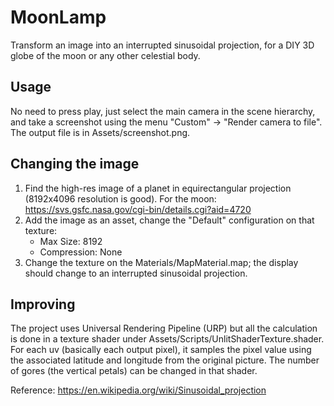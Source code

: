 # MoonLamp

Transform an image into an interrupted sinusoidal projection, for a DIY 3D globe of the moon or any other celestial body.

## Usage
No need to press play, just select the main camera in the scene hierarchy, and take a screenshot using the menu "Custom" -> "Render camera to file".
The output file is in Assets/screenshot.png.


## Changing the image
1. Find the high-res image of a planet in equirectangular projection (8192x4096 resolution is good).
   For the moon: https://svs.gsfc.nasa.gov/cgi-bin/details.cgi?aid=4720
2. Add the image as an asset, change the "Default" configuration on that texture:
   - Max Size: 8192
   - Compression: None
3. Change the texture on the Materials/MapMaterial.map; the display should change to an interrupted sinusoidal projection.


## Improving
The project uses Universal Rendering Pipeline (URP) but all the calculation is done in a texture shader under Assets/Scripts/UnlitShaderTexture.shader.
For each uv (basically each output pixel), it samples the pixel value using the associated latitude and longitude from the original picture.
The number of gores (the vertical petals) can be changed in that shader.

Reference: https://en.wikipedia.org/wiki/Sinusoidal_projection
